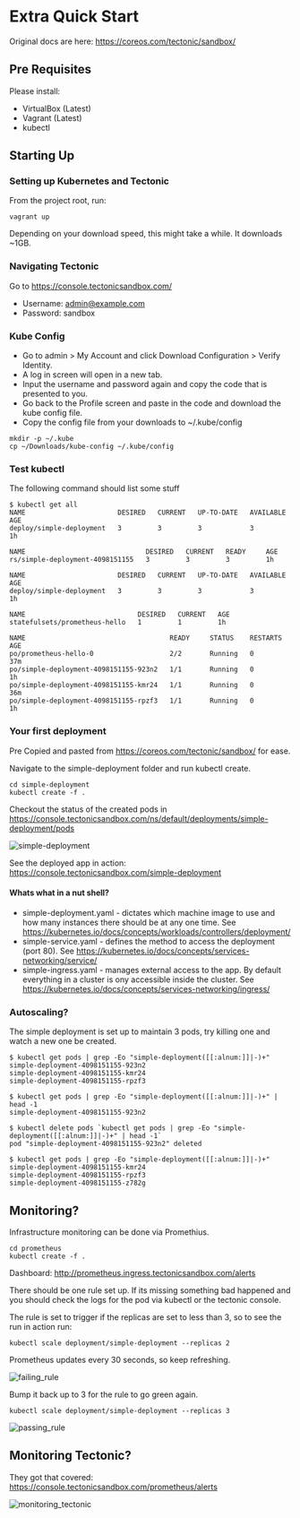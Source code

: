 # Extra Quick Start

Original docs are here: https://coreos.com/tectonic/sandbox/

## Pre Requisites

Please install:
- VirtualBox (Latest)
- Vagrant (Latest)
- kubectl

## Starting Up

### Setting up Kubernetes and Tectonic
From the project root, run:
```
vagrant up
```
Depending on your download speed, this might take a while.  It downloads ~1GB.

### Navigating Tectonic

Go to https://console.tectonicsandbox.com/
* Username: admin@example.com
* Password: sandbox

### Kube Config

- Go to admin > My Account and click Download Configuration > Verify Identity.  
- A log in screen will open in a new tab.  
- Input the username and password again and copy the code that is presented to you.  
- Go back to the Profile screen and paste in the code and download the kube config file.
- Copy the config file from your downloads to ~/.kube/config
```
mkdir -p ~/.kube
cp ~/Downloads/kube-config ~/.kube/config
```

### Test kubectl
The following command should list some stuff
```
$ kubectl get all
NAME                       DESIRED   CURRENT   UP-TO-DATE   AVAILABLE   AGE
deploy/simple-deployment   3         3         3            3           1h

NAME                              DESIRED   CURRENT   READY     AGE
rs/simple-deployment-4098151155   3         3         3         1h

NAME                       DESIRED   CURRENT   UP-TO-DATE   AVAILABLE   AGE
deploy/simple-deployment   3         3         3            3           1h

NAME                            DESIRED   CURRENT   AGE
statefulsets/prometheus-hello   1         1         1h

NAME                                    READY     STATUS    RESTARTS   AGE
po/prometheus-hello-0                   2/2       Running   0          37m
po/simple-deployment-4098151155-923n2   1/1       Running   0          1h
po/simple-deployment-4098151155-kmr24   1/1       Running   0          36m
po/simple-deployment-4098151155-rpzf3   1/1       Running   0          1h
```

### Your first deployment
Pre Copied and pasted from https://coreos.com/tectonic/sandbox/ for ease.

Navigate to the simple-deployment folder and run kubectl create.

```
cd simple-deployment
kubectl create -f .
```

Checkout the status of the created pods in https://console.tectonicsandbox.com/ns/default/deployments/simple-deployment/pods

![simple-deployment](https://user-images.githubusercontent.com/12021575/36641871-de240a7a-1a2e-11e8-8ea5-e74a7bbb8a1c.png)

See the deployed app in action: https://console.tectonicsandbox.com/simple-deployment

#### Whats what in a nut shell?

* simple-deployment.yaml - dictates which machine image to use and how many instances there should be at any one time. See https://kubernetes.io/docs/concepts/workloads/controllers/deployment/
* simple-service.yaml - defines the method to access the deployment (port 80).  See https://kubernetes.io/docs/concepts/services-networking/service/
* simple-ingress.yaml - manages external access to the app.  By default everything in a cluster is ony accessible inside the cluster.  See https://kubernetes.io/docs/concepts/services-networking/ingress/

### Autoscaling?

The simple deployment is set up to maintain 3 pods, try killing one and watch a new one be created.

```
$ kubectl get pods | grep -Eo "simple-deployment([[:alnum:]]|-)+"
simple-deployment-4098151155-923n2
simple-deployment-4098151155-kmr24
simple-deployment-4098151155-rpzf3

$ kubectl get pods | grep -Eo "simple-deployment([[:alnum:]]|-)+" | head -1
simple-deployment-4098151155-923n2

$ kubectl delete pods `kubectl get pods | grep -Eo "simple-deployment([[:alnum:]]|-)+" | head -1`
pod "simple-deployment-4098151155-923n2" deleted

$ kubectl get pods | grep -Eo "simple-deployment([[:alnum:]]|-)+"
simple-deployment-4098151155-kmr24
simple-deployment-4098151155-rpzf3
simple-deployment-4098151155-z782g

```

## Monitoring?
Infrastructure monitoring can be done via Promethius.

```
cd prometheus
kubectl create -f .
```

Dashboard: http://prometheus.ingress.tectonicsandbox.com/alerts

There should be one rule set up.  If its missing something bad happened and you should check the logs for the pod via kubectl or the tectonic console.

The rule is set to trigger if the replicas are set to less than 3, so to see the run in action run:

```
kubectl scale deployment/simple-deployment --replicas 2
```

Prometheus updates every 30 seconds, so keep refreshing.

![failing_rule](https://user-images.githubusercontent.com/12021575/36641864-cffee456-1a2e-11e8-88e0-45ff97fbb237.png)

Bump it back up to 3 for the rule to go green again.

```
kubectl scale deployment/simple-deployment --replicas 3
```

![passing_rule](https://user-images.githubusercontent.com/12021575/36641870-dc4d783a-1a2e-11e8-9be7-f0fcffd5ff71.png)

## Monitoring Tectonic?

They got that covered: https://console.tectonicsandbox.com/prometheus/alerts

![monitoring_tectonic](https://user-images.githubusercontent.com/12021575/36641895-47d7757e-1a2f-11e8-811b-6e8f2274a06f.png)
